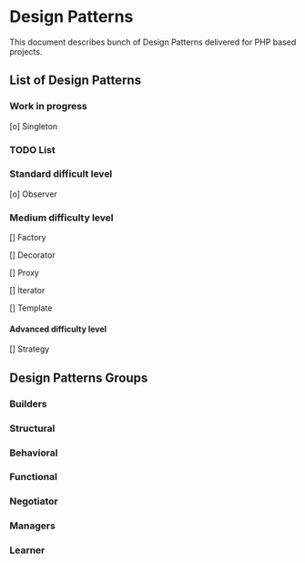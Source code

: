 # Design Patterns

This document describes bunch of Design Patterns delivered for PHP based projects.

## List of Design Patterns

### Work in progress
[o] Singleton

### TODO List

### Standard difficult level

[o] Observer

### Medium difficulty level

[] Factory

[] Decorator

[] Proxy

[] Iterator

[] Template


#### Advanced difficulty level

[] Strategy


## Design Patterns Groups

### Builders

### Structural

### Behavioral

### Functional

### Negotiator

### Managers

### Learner
